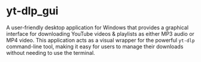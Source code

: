# yt-dlp_gui
A user-friendly desktop application for Windows that provides a graphical interface for downloading YouTube videos &amp; playlists as either MP3 audio or MP4 video. This application acts as a visual wrapper for the powerful `yt-dlp` command-line tool, making it easy for users to manage their downloads without needing to use the terminal.
